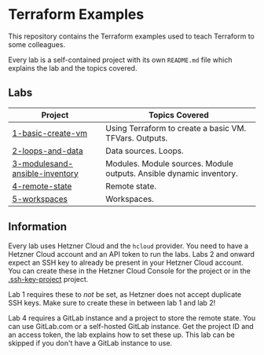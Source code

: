 # Terraform Examples

This repository contains the Terraform examples used to teach Terraform to some colleagues.

Every lab is a self-contained project with its own `README.md` file which explains the lab and the topics covered.

## Labs

Project | Topics Covered
--- | ---
[1-basic-create-vm](./1-basic-create-vm/) | Using Terraform to create a basic VM. TFVars. Outputs.
[2-loops-and-data](./2-loops-and-data/) | Data sources. Loops.
[3-modulesand-ansible-inventory](./3-modules-and-ansible-inventory/) | Modules. Module sources. Module outputs. Ansible dynamic inventory.
[4-remote-state](./4-remote-state/) | Remote state.
[5-workspaces](./5-workspaces/) | Workspaces.

## Information
Every lab uses Hetzner Cloud and the `hcloud` provider. You need to have a Hetzner Cloud account and an API token to run the labs.
Labs 2 and onward expect an SSH key to already be present in your Hetzner Cloud account. You can create these in the Hetzner Cloud Console for the project or in the [.ssh-key-project](./.ssh-key-project) project.

Lab 1 requires these to *not* be set, as Hetzner does not accept duplicate SSH keys. Make sure to create these in between lab 1 and lab 2!

Lab 4 requires a GitLab instance and a project to store the remote state. You can use GitLab.com or a self-hosted GitLab instance. Get the project ID and an access token, the lab explains how to set these up. This lab can be skipped if you don't have a GitLab instance to use.
